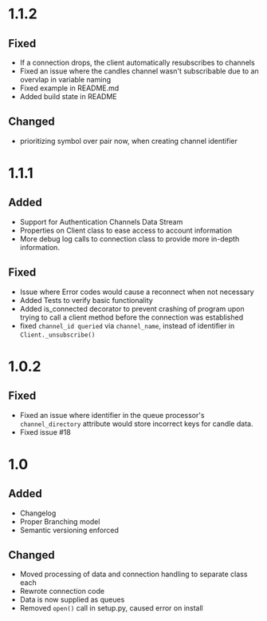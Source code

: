 # 1.1.2

## Fixed
- If a connection drops, the client automatically resubscribes to channels
- Fixed an issue where the candles channel wasn't subscribable due to an overvlap
in variable naming
- Fixed example in README.md
- Added build state in README

## Changed
- prioritizing symbol over pair now, when creating channel identifier


# 1.1.1

## Added
- Support for Authentication Channels Data Stream
- Properties on Client class to ease access to account information
- More debug log calls to connection class to provide more in-depth information.

## Fixed
- Issue where Error codes would cause a reconnect when not necessary
- Added Tests to verify basic functionality
- Added is_connected decorator to prevent crashing of program upon trying
to call a client method before the connection was established
- fixed `channel_id queried` via `channel_name`, instead of identifier in `Client._unsubscribe()`


# 1.0.2

## Fixed
- Fixed an issue where identifier in the queue processor's `channel_directory` attribute would store incorrect keys for candle data. 
- Fixed issue #18


# 1.0

## Added
- Changelog
- Proper Branching model
- Semantic versioning enforced

## Changed
- Moved processing of data and connection handling to separate class each
- Rewrote connection code
- Data is now supplied as queues
- Removed `open()` call in setup.py, caused error on install

